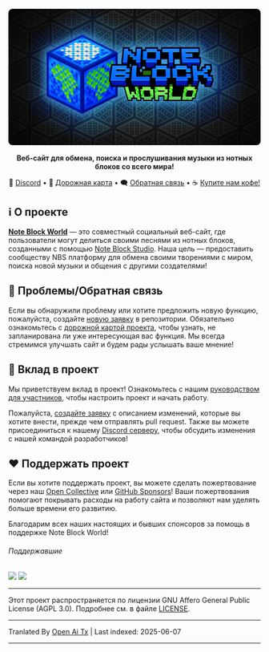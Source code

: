 <p align="center">
  <a href="https://noteblock.world">
    <img src="https://raw.githubusercontent.com/OpenNBS/NoteBlockWorld/main/img/header.png" alt="Note Block World header" />
  </a>
</p>

<p align="center">
  <strong>
    Веб-сайт для обмена, поиска и прослушивания музыки из нотных блоков со всего мира!
  </strong>
</p>

<p align="center">
  👥 <a href="https://discord.gg/note-block-world-608692895179997252">Discord</a> • 
  📆 <a href="https://github.com/orgs/OpenNBS/projects/4">Дорожная карта</a> • 
  🗨 <a href="https://github.com/OpenNBS/NoteBlockWorld/issues/new/choose">Обратная связь</a> • 
  ☕ <a href="https://opencollective.com/opennbs/donate">Купите нам кофе!</a>
</p>

## ℹ О проекте

[**Note Block World**](https://noteblock.world/) — это совместный социальный веб-сайт, где пользователи могут делиться своими песнями из нотных блоков, созданными с помощью [Note Block Studio](https://noteblock.studio/). Наша цель — предоставить сообществу NBS платформу для обмена своими творениями с миром, поиска новой музыки и общения с другими создателями!

## 💬 Проблемы/Обратная связь

Если вы обнаружили проблему или хотите предложить новую функцию, пожалуйста, создайте [новую заявку](https://raw.githubusercontent.com/OpenNBS/NoteBlockWorld/main/issues/new/choose) в репозитории. Обязательно ознакомьтесь с [дорожной картой проекта](https://github.com/orgs/OpenNBS/projects/4), чтобы узнать, не запланирована ли уже интересующая вас функция. Мы всегда стремимся улучшать сайт и будем рады услышать ваше мнение!

## 🔧 Вклад в проект

Мы приветствуем вклад в проект! Ознакомьтесь с нашим [руководством для участников](https://raw.githubusercontent.com/OpenNBS/NoteBlockWorld/main/CONTRIBUTING.md), чтобы настроить проект и начать работу.

Пожалуйста, [создайте заявку](https://raw.githubusercontent.com/OpenNBS/NoteBlockWorld/main/issues/new/choose) с описанием изменений, которые вы хотите внести, прежде чем отправлять pull request. Также вы можете присоединиться к нашему [Discord серверу](https://discord.gg/note-block-world-608692895179997252), чтобы обсудить изменения с нашей командой разработчиков!

## ❤ Поддержать проект

Если вы хотите поддержать проект, вы можете сделать пожертвование через наш [Open Collective](https://opencollective.com/opennbs/donate) или [GitHub Sponsors](https://github.com/sponsors/OpenNBS)! Ваши пожертвования помогают покрывать расходы на работу сайта и позволяют нам уделять больше времени его развитию.

Благодарим всех наших настоящих и бывших спонсоров за помощь в поддержке Note Block World!

###### Поддержавшие

<img src="https://opencollective.com/opennbs/backers.svg" height="48px"/>
<img src="https://opencollective.com/opennbs/sponsors.svg" height="48px"/>

---

Этот проект распространяется по лицензии GNU Affero General Public License (AGPL 3.0). Подробнее см. в файле [LICENSE](https://raw.githubusercontent.com/OpenNBS/NoteBlockWorld/main/LICENSE).


---


Tranlated By [Open Ai Tx](https://github.com/OpenAiTx/OpenAiTx) | Last indexed: 2025-06-07


---